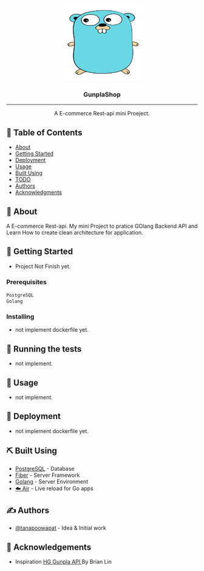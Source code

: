 <p align="center">
  <a href="" rel="noopener">
 <img width=200px height=200px src="./picReadme/go-8.svg" alt="Project logo"></a>
</p>

<h3 align="center">GunplaShop</h3>

<div align="center">


</div>

---

<p align="center"> A E-commerce Rest-api mini Proeject.
    <br> 
</p>

## 📝 Table of Contents

- [About](#about)
- [Getting Started](#getting_started)
- [Deployment](#deployment)
- [Usage](#usage)
- [Built Using](#built_using)
- [TODO](TODO.md)
- [Authors](#authors)
- [Acknowledgments](#acknowledgement)

## 🧐 About <a name = "about"></a>

A E-commerce Rest-api.
My mini Project to pratice GOlang Backend API and Learn How to create clean architecture for application.

## 🏁 Getting Started <a name = "getting_started"></a>

- Project Not Finish yet.

### Prerequisites

```
PostgreSQL
Golang
```

### Installing

- not implement dockerfile yet.

## 🔧 Running the tests <a name = "tests"></a>

- not implement.

## 🎈 Usage <a name="usage"></a>

- not implement.

## 🚀 Deployment <a name = "deployment"></a>

- not implement dockerfile yet.

## ⛏️ Built Using <a name = "built_using"></a>

- [PostgreSQL](https://www.postgresql.org/) - Database
- [Fiber](https://docs.gofiber.io/) - Server Framework
- [Golang](https://go.dev/) - Server Environment
- [☁️ Air](https://github.com/cosmtrek/air) - Live reload for Go apps

## ✍️ Authors <a name = "authors"></a>

- [@tanapoowapat](https://github.com/tanapoowapat) - Idea & Initial work

## 🎉 Acknowledgements <a name = "acknowledgement"></a>

- Inspiration <a name="gunplaAPI" href="https://github.com/brianlin345/gunplaAPI"> HG Gunpla API </a> By Brian Lin